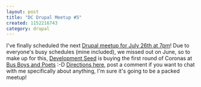 ```yaml
--- 
layout: post
title: "DC Drupal Meetup #5"
created: 1152216743
category: drupal
---
```

I've finally scheduled the next <a href="http://drupal.org/node/72498">Drupal meetup for July 26th at 7pm</a>! Due to everyone's busy schedules (mine included), we missed out on June, so to make up for this, <a href="http://developmentseed.org">Development Seed</a> is buying the first round of Coronas at <a href="http://www.busboysandpoets.com/">Bus Boys and Poets</a> :-D <a href="http://maps.google.com/maps?f=q&hl=en&q=2021+14th+st,+20009&ie=UTF8&ll=38.921289,-77.031841&spn=0.025776,0.090294&om=1">Directions here</a>, post a comment if you want to chat with me specifically about anything, I'm sure it's going to be a packed meetup!
